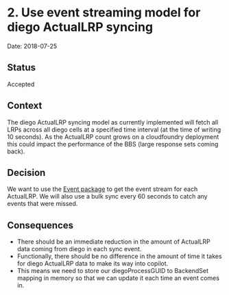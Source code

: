 # 2. Use event streaming model for diego ActualLRP syncing

Date: 2018-07-25

## Status

Accepted

## Context

The diego ActualLRP syncing model as currently implemented will fetch all LRPs
across all diego cells at a specified time interval (at the time of writing 10
seconds). As the ActualLRP count grows on a cloudfoundry deployment this could
impact the performance of the BBS (large response sets coming back).

## Decision

We want to use the [Event package](https://github.com/cloudfoundry/bbs/blob/master/doc/events.md)
to get the event stream for each ActualLRP. We will also use a bulk sync every
60 seconds to catch any events that were missed.

## Consequences

- There should be an immediate reduction in the amount of ActualLRP data coming
  from diego in each sync event.
- Functionally, there should be no difference in the amount of time it takes for
  diego ActualLRP data to make its way into copilot.
- This means we need to store our diegoProcessGUID to BackendSet mapping
  in memory so that we can update it each time an event comes in.

